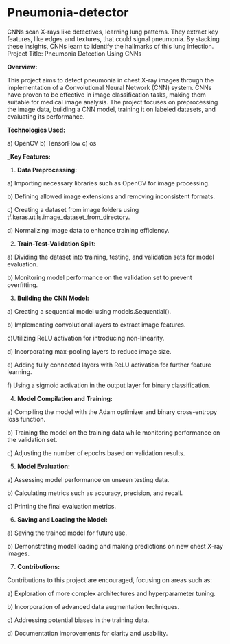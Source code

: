 # Pneumonia-detector
CNNs scan X-rays like detectives, learning lung patterns. They extract key features, like edges and textures, that could signal pneumonia. By stacking these insights, CNNs learn to identify the hallmarks of this lung infection.
Project Title: Pneumonia Detection Using CNNs

**Overview:**

This project aims to detect pneumonia in chest X-ray images through the implementation of a Convolutional Neural Network (CNN) system. CNNs have proven to be effective in image classification tasks, making them suitable for medical image analysis. The project focuses on preprocessing the image data, building a CNN model, training it on labeled datasets, and evaluating its performance.

**Technologies Used:**

a) OpenCV
b) TensorFlow
c) os

**_**Key Features:****

1) **Data Preprocessing:**

a) Importing necessary libraries such as OpenCV for image processing.

b) Defining allowed image extensions and removing inconsistent formats.

c) Creating a dataset from image folders using tf.keras.utils.image_dataset_from_directory.

d) Normalizing image data to enhance training efficiency.

2) **Train-Test-Validation Split:**

a) Dividing the dataset into training, testing, and validation sets for model evaluation.

b) Monitoring model performance on the validation set to prevent overfitting.

3) **Building the CNN Model:**

a) Creating a sequential model using models.Sequential().

b) Implementing convolutional layers to extract image features.

c)Utilizing ReLU activation for introducing non-linearity.

d) Incorporating max-pooling layers to reduce image size.

e) Adding fully connected layers with ReLU activation for further feature learning.

f) Using a sigmoid activation in the output layer for binary classification.

4) **Model Compilation and Training:**

a) Compiling the model with the Adam optimizer and binary cross-entropy loss function.

b) Training the model on the training data while monitoring performance on the validation set.

c) Adjusting the number of epochs based on validation results.

5) **Model Evaluation:**

a) Assessing model performance on unseen testing data.

b) Calculating metrics such as accuracy, precision, and recall.

c) Printing the final evaluation metrics.

6) **Saving and Loading the Model:**

a) Saving the trained model for future use.

b) Demonstrating model loading and making predictions on new chest X-ray images.

7) **Contributions:**

Contributions to this project are encouraged, focusing on areas such as:

a) Exploration of more complex architectures and hyperparameter tuning.

b) Incorporation of advanced data augmentation techniques.

c) Addressing potential biases in the training data.

d) Documentation improvements for clarity and usability.
